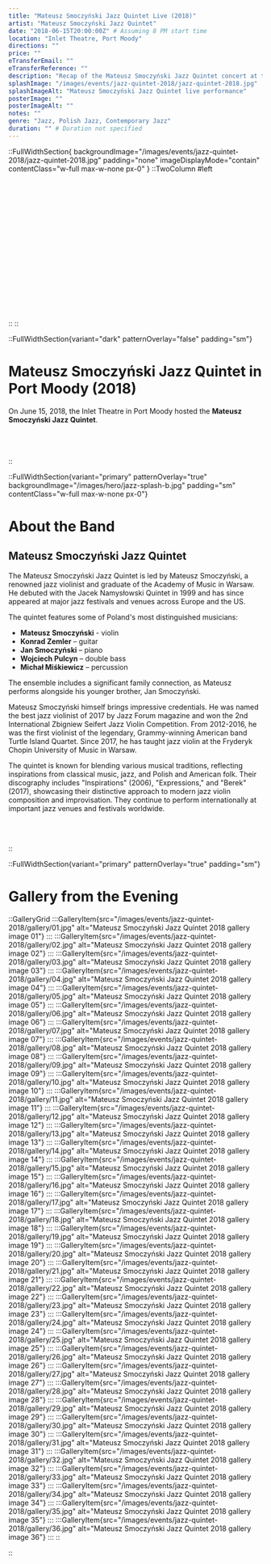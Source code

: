 ```yaml
---
title: "Mateusz Smoczyński Jazz Quintet Live (2018)"
artist: "Mateusz Smoczyński Jazz Quintet"
date: "2018-06-15T20:00:00Z" # Assuming 8 PM start time
location: "Inlet Theatre, Port Moody"
directions: ""
price: ""
eTransferEmail: ""
eTransferReference: ""
description: "Recap of the Mateusz Smoczyński Jazz Quintet concert at the Inlet Theatre, Port Moody on June 15, 2018."
splashImage: "/images/events/jazz-quintet-2018/jazz-quintet-2018.jpg"
splashImageAlt: "Mateusz Smoczyński Jazz Quintet live performance"
posterImage: ""
posterImageAlt: ""
notes: ""
genre: "Jazz, Polish Jazz, Contemporary Jazz"
duration: "" # Duration not specified
---
```


::FullWidthSection{ backgroundImage="/images/events/jazz-quintet-2018/jazz-quintet-2018.jpg" padding="none" imageDisplayMode="contain" contentClass="w-full max-w-none px-0" }
::TwoColumn
#left
<br><br><br/>
<br><br><br/>
<br><br><br/>
<br><br><br/>
<br><br><br/>
<br><br><br/>
::
::

::FullWidthSection{variant="dark" patternOverlay="false" padding="sm"}

# Mateusz Smoczyński Jazz Quintet in Port Moody (2018)

On June 15, 2018, the Inlet Theatre in Port Moody hosted the **Mateusz Smoczyński Jazz Quintet**.
<br></br>
<br></br>

::

::FullWidthSection{variant="primary" patternOverlay="true" backgroundImage="/images/hero/jazz-splash-b.jpg" padding="sm" contentClass="w-full max-w-none px-0"}

# About the Band

## Mateusz Smoczyński Jazz Quintet

The Mateusz Smoczyński Jazz Quintet is led by Mateusz Smoczyński, a renowned jazz violinist and graduate of the Academy of Music in Warsaw. He debuted with the Jacek Namysłowski Quintet in 1999 and has since appeared at major jazz festivals and venues across Europe and the US.

The quintet features some of Poland's most distinguished musicians:

- **Mateusz Smoczyński** - violin
- **Konrad Zemler** – guitar
- **Jan Smoczyński** – piano
- **Wojciech Pulcyn** – double bass
- **Michał Miśkiewicz** – percussion

The ensemble includes a significant family connection, as Mateusz performs alongside his younger brother, Jan Smoczyński.

Mateusz Smoczyński himself brings impressive credentials. He was named the best jazz violinist of 2017 by Jazz Forum magazine and won the 2nd International Zbigniew Seifert Jazz Violin Competition. From 2012-2016, he was the first violinist of the legendary, Grammy-winning American band Turtle Island Quartet. Since 2017, he has taught jazz violin at the Fryderyk Chopin University of Music in Warsaw.

The quintet is known for blending various musical traditions, reflecting inspirations from classical music, jazz, and Polish and American folk. Their discography includes "Inspirations" (2006), "Expressions," and "Berek" (2017), showcasing their distinctive approach to modern jazz violin composition and improvisation. They continue to perform internationally at important jazz venues and festivals worldwide.

<br></br>

::

::FullWidthSection{variant="primary" patternOverlay="true" padding="sm"}

# Gallery from the Evening

::GalleryGrid
:::GalleryItem{src="/images/events/jazz-quintet-2018/gallery/01.jpg" alt="Mateusz Smoczyński Jazz Quintet 2018 gallery image 01"}
:::
:::GalleryItem{src="/images/events/jazz-quintet-2018/gallery/02.jpg" alt="Mateusz Smoczyński Jazz Quintet 2018 gallery image 02"}
:::
:::GalleryItem{src="/images/events/jazz-quintet-2018/gallery/03.jpg" alt="Mateusz Smoczyński Jazz Quintet 2018 gallery image 03"}
:::
:::GalleryItem{src="/images/events/jazz-quintet-2018/gallery/04.jpg" alt="Mateusz Smoczyński Jazz Quintet 2018 gallery image 04"}
:::
:::GalleryItem{src="/images/events/jazz-quintet-2018/gallery/05.jpg" alt="Mateusz Smoczyński Jazz Quintet 2018 gallery image 05"}
:::
:::GalleryItem{src="/images/events/jazz-quintet-2018/gallery/06.jpg" alt="Mateusz Smoczyński Jazz Quintet 2018 gallery image 06"}
:::
:::GalleryItem{src="/images/events/jazz-quintet-2018/gallery/07.jpg" alt="Mateusz Smoczyński Jazz Quintet 2018 gallery image 07"}
:::
:::GalleryItem{src="/images/events/jazz-quintet-2018/gallery/08.jpg" alt="Mateusz Smoczyński Jazz Quintet 2018 gallery image 08"}
:::
:::GalleryItem{src="/images/events/jazz-quintet-2018/gallery/09.jpg" alt="Mateusz Smoczyński Jazz Quintet 2018 gallery image 09"}
:::
:::GalleryItem{src="/images/events/jazz-quintet-2018/gallery/10.jpg" alt="Mateusz Smoczyński Jazz Quintet 2018 gallery image 10"}
:::
:::GalleryItem{src="/images/events/jazz-quintet-2018/gallery/11.jpg" alt="Mateusz Smoczyński Jazz Quintet 2018 gallery image 11"}
:::
:::GalleryItem{src="/images/events/jazz-quintet-2018/gallery/12.jpg" alt="Mateusz Smoczyński Jazz Quintet 2018 gallery image 12"}
:::
:::GalleryItem{src="/images/events/jazz-quintet-2018/gallery/13.jpg" alt="Mateusz Smoczyński Jazz Quintet 2018 gallery image 13"}
:::
:::GalleryItem{src="/images/events/jazz-quintet-2018/gallery/14.jpg" alt="Mateusz Smoczyński Jazz Quintet 2018 gallery image 14"}
:::
:::GalleryItem{src="/images/events/jazz-quintet-2018/gallery/15.jpg" alt="Mateusz Smoczyński Jazz Quintet 2018 gallery image 15"}
:::
:::GalleryItem{src="/images/events/jazz-quintet-2018/gallery/16.jpg" alt="Mateusz Smoczyński Jazz Quintet 2018 gallery image 16"}
:::
:::GalleryItem{src="/images/events/jazz-quintet-2018/gallery/17.jpg" alt="Mateusz Smoczyński Jazz Quintet 2018 gallery image 17"}
:::
:::GalleryItem{src="/images/events/jazz-quintet-2018/gallery/18.jpg" alt="Mateusz Smoczyński Jazz Quintet 2018 gallery image 18"}
:::
:::GalleryItem{src="/images/events/jazz-quintet-2018/gallery/19.jpg" alt="Mateusz Smoczyński Jazz Quintet 2018 gallery image 19"}
:::
:::GalleryItem{src="/images/events/jazz-quintet-2018/gallery/20.jpg" alt="Mateusz Smoczyński Jazz Quintet 2018 gallery image 20"}
:::
:::GalleryItem{src="/images/events/jazz-quintet-2018/gallery/21.jpg" alt="Mateusz Smoczyński Jazz Quintet 2018 gallery image 21"}
:::
:::GalleryItem{src="/images/events/jazz-quintet-2018/gallery/22.jpg" alt="Mateusz Smoczyński Jazz Quintet 2018 gallery image 22"}
:::
:::GalleryItem{src="/images/events/jazz-quintet-2018/gallery/23.jpg" alt="Mateusz Smoczyński Jazz Quintet 2018 gallery image 23"}
:::
:::GalleryItem{src="/images/events/jazz-quintet-2018/gallery/24.jpg" alt="Mateusz Smoczyński Jazz Quintet 2018 gallery image 24"}
:::
:::GalleryItem{src="/images/events/jazz-quintet-2018/gallery/25.jpg" alt="Mateusz Smoczyński Jazz Quintet 2018 gallery image 25"}
:::
:::GalleryItem{src="/images/events/jazz-quintet-2018/gallery/26.jpg" alt="Mateusz Smoczyński Jazz Quintet 2018 gallery image 26"}
:::
:::GalleryItem{src="/images/events/jazz-quintet-2018/gallery/27.jpg" alt="Mateusz Smoczyński Jazz Quintet 2018 gallery image 27"}
:::
:::GalleryItem{src="/images/events/jazz-quintet-2018/gallery/28.jpg" alt="Mateusz Smoczyński Jazz Quintet 2018 gallery image 28"}
:::
:::GalleryItem{src="/images/events/jazz-quintet-2018/gallery/29.jpg" alt="Mateusz Smoczyński Jazz Quintet 2018 gallery image 29"}
:::
:::GalleryItem{src="/images/events/jazz-quintet-2018/gallery/30.jpg" alt="Mateusz Smoczyński Jazz Quintet 2018 gallery image 30"}
:::
:::GalleryItem{src="/images/events/jazz-quintet-2018/gallery/31.jpg" alt="Mateusz Smoczyński Jazz Quintet 2018 gallery image 31"}
:::
:::GalleryItem{src="/images/events/jazz-quintet-2018/gallery/32.jpg" alt="Mateusz Smoczyński Jazz Quintet 2018 gallery image 32"}
:::
:::GalleryItem{src="/images/events/jazz-quintet-2018/gallery/33.jpg" alt="Mateusz Smoczyński Jazz Quintet 2018 gallery image 33"}
:::
:::GalleryItem{src="/images/events/jazz-quintet-2018/gallery/34.jpg" alt="Mateusz Smoczyński Jazz Quintet 2018 gallery image 34"}
:::
:::GalleryItem{src="/images/events/jazz-quintet-2018/gallery/35.jpg" alt="Mateusz Smoczyński Jazz Quintet 2018 gallery image 35"}
:::
:::GalleryItem{src="/images/events/jazz-quintet-2018/gallery/36.jpg" alt="Mateusz Smoczyński Jazz Quintet 2018 gallery image 36"}
:::
::

::
